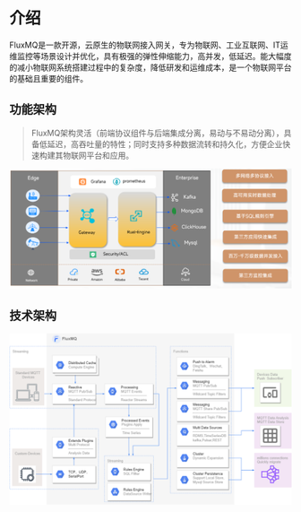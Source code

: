 # 介绍
FluxMQ是一款开源，云原生的物联网接入网关，专为物联网、工业互联网、IT运维监控等场景设计并优化，具有极强的弹性伸缩能力，高并发，低延迟。能大幅度的减小物联网系统搭建过程中的复杂度，降低研发和运维成本，是一个物联网平台的基础且重要的组件。

## 功能架构
> FluxMQ架构灵活（前端协议组件与后端集成分离，易动与不易动分离），具备低延迟，高吞吐量的特性；同时支持多种数据流转和持久化，方便企业快速构建其物联网平台和应用。

![image.png](../docs/assets/images/img.png)

## 技术架构
![d](../docs/assets/images/fluxmq-final.png)
